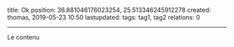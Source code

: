 title: Ok
position: 36.881046176023254, 25.513346245912278
created: thomas, 2019-05-23 10:50
lastupdated: 
tags: tag1, tag2
relations: 0

---

Le contenu